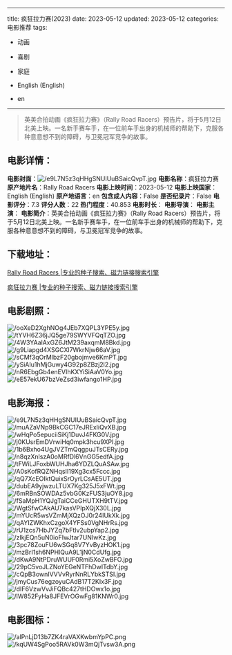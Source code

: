 
---
title: 疯狂拉力赛(2023)
date: 2023-05-12
updated: 2023-05-12
categories: 电影推荐
tags:
- 动画
- 喜剧
- 家庭

- English (English)
- en
---


> 英美合拍动画《疯狂拉力赛》（Rally Road Racers）预告片，将于5月12日北美上映。一名新手赛车手，在一位前车手出身的机械师的帮助下，克服各种意意想不到的障碍，与卫冕冠军竞争的故事。

## **电影详情**：

**电影封面**：<img src="https://image.tmdb.org/t/p/w200/e9L7N5z3qHHgSNUIUuBSaicQvpT.jpg" alt="/e9L7N5z3qHHgSNUIUuBSaicQvpT.jpg" title="/e9L7N5z3qHHgSNUIUuBSaicQvpT.jpg">
**电影名称**：疯狂拉力赛
**原产地片名**：Rally Road Racers
**电影上映时间**：2023-05-12
**电影上映国家**：English (English)
**原产地语言**：en
**包含成人内容**：False
**是否纪录片**：False
**电影评分**：7.3
**评分人数**：22
**热门程度**：40.853
**电影时长**：
**电影导演**：
**电影主演**：
**电影简介**：英美合拍动画《疯狂拉力赛》（Rally Road Racers）预告片，将于5月12日北美上映。一名新手赛车手，在一位前车手出身的机械师的帮助下，克服各种意意想不到的障碍，与卫冕冠军竞争的故事。

## **下载地址**：
[Rally Road Racers |专业的种子搜索、磁力链接搜索引擎](https://movie.amd794.com:2083/?search=Rally%20Road%20Racers&ordering=&mode=match_phrase&page_size=10&page=1)

[疯狂拉力赛 |专业的种子搜索、磁力链接搜索引擎](https://movie.amd794.com:2083/?search=%E7%96%AF%E7%8B%82%E6%8B%89%E5%8A%9B%E8%B5%9B&ordering=&mode=match_phrase&page_size=10&page=1)
 

## **电影剧照**：
<img src="https://image.tmdb.org/t/p/original/ooXeD2XghNOg4JEb7XQPL3YPE5y.jpg" alt="/ooXeD2XghNOg4JEb7XQPL3YPE5y.jpg" title="/ooXeD2XghNOg4JEb7XQPL3YPE5y.jpg"><img src="https://image.tmdb.org/t/p/original/tYVH6Z36jJQ5ge79SWYVFQqTZO.jpg" alt="/tYVH6Z36jJQ5ge79SWYVFQqTZO.jpg" title="/tYVH6Z36jJQ5ge79SWYVFQqTZO.jpg"><img src="https://image.tmdb.org/t/p/original/4W3YAalAxGZ6JtM239axqmM8Bkd.jpg" alt="/4W3YAalAxGZ6JtM239axqmM8Bkd.jpg" title="/4W3YAalAxGZ6JtM239axqmM8Bkd.jpg"><img src="https://image.tmdb.org/t/p/original/g9Liapgd4XSGCXl7WkrNjw66aV.jpg" alt="/g9Liapgd4XSGCXl7WkrNjw66aV.jpg" title="/g9Liapgd4XSGCXl7WkrNjw66aV.jpg"><img src="https://image.tmdb.org/t/p/original/sCMf3qOrMIbzF20gbojmve6KmPT.jpg" alt="/sCMf3qOrMIbzF20gbojmve6KmPT.jpg" title="/sCMf3qOrMIbzF20gbojmve6KmPT.jpg"><img src="https://image.tmdb.org/t/p/original/ySiAIu1hMjGuwy4G92p8ZBzj2l2.jpg" alt="/ySiAIu1hMjGuwy4G92p8ZBzj2l2.jpg" title="/ySiAIu1hMjGuwy4G92p8ZBzj2l2.jpg"><img src="https://image.tmdb.org/t/p/original/nR6EbgGb4enEVIhKXYiSiAaV0Yo.jpg" alt="/nR6EbgGb4enEVIhKXYiSiAaV0Yo.jpg" title="/nR6EbgGb4enEVIhKXYiSiAaV0Yo.jpg"><img src="https://image.tmdb.org/t/p/original/eE57ekU67bzVeZsd3iwfango1HP.jpg" alt="/eE57ekU67bzVeZsd3iwfango1HP.jpg" title="/eE57ekU67bzVeZsd3iwfango1HP.jpg">

## **电影海报**：
<img src="https://image.tmdb.org/t/p/original/e9L7N5z3qHHgSNUIUuBSaicQvpT.jpg" alt="/e9L7N5z3qHHgSNUIUuBSaicQvpT.jpg" title="/e9L7N5z3qHHgSNUIUuBSaicQvpT.jpg"><img src="https://image.tmdb.org/t/p/original/muAZaVNp9BkCGC17eJRExIiQvXB.jpg" alt="/muAZaVNp9BkCGC17eJRExIiQvXB.jpg" title="/muAZaVNp9BkCGC17eJRExIiQvXB.jpg"><img src="https://image.tmdb.org/t/p/original/wHqPo5epuciiSiKj1DuvJ4FKG0V.jpg" alt="/wHqPo5epuciiSiKj1DuvJ4FKG0V.jpg" title="/wHqPo5epuciiSiKj1DuvJ4FKG0V.jpg"><img src="https://image.tmdb.org/t/p/original/j0KUsrEmDVrwiHq0mpk3hcu9XPI.jpg" alt="/j0KUsrEmDVrwiHq0mpk3hcu9XPI.jpg" title="/j0KUsrEmDVrwiHq0mpk3hcu9XPI.jpg"><img src="https://image.tmdb.org/t/p/original/1b6Bxho4UgJVZTmQqgpuJTsCERy.jpg" alt="/1b6Bxho4UgJVZTmQqgpuJTsCERy.jpg" title="/1b6Bxho4UgJVZTmQqgpuJTsCERy.jpg"><img src="https://image.tmdb.org/t/p/original/n8qzXnlszA0oMRfDl6VnGG5edfA.jpg" alt="/n8qzXnlszA0oMRfDl6VnGG5edfA.jpg" title="/n8qzXnlszA0oMRfDl6VnGG5edfA.jpg"><img src="https://image.tmdb.org/t/p/original/tFWiLJFoxbWUHJha6YDZLQuASAw.jpg" alt="/tFWiLJFoxbWUHJha6YDZLQuASAw.jpg" title="/tFWiLJFoxbWUHJha6YDZLQuASAw.jpg"><img src="https://image.tmdb.org/t/p/original/A0sKofRQZNHqsII19Xg3cx5Fccc.jpg" alt="/A0sKofRQZNHqsII19Xg3cx5Fccc.jpg" title="/A0sKofRQZNHqsII19Xg3cx5Fccc.jpg"><img src="https://image.tmdb.org/t/p/original/qQ7XcEOIktQuixSrOyrLCsAE5UT.jpg" alt="/qQ7XcEOIktQuixSrOyrLCsAE5UT.jpg" title="/qQ7XcEOIktQuixSrOyrLCsAE5UT.jpg"><img src="https://image.tmdb.org/t/p/original/dubEA9yjwzuLTUX7Kg325J5xFWt.jpg" alt="/dubEA9yjwzuLTUX7Kg325J5xFWt.jpg" title="/dubEA9yjwzuLTUX7Kg325J5xFWt.jpg"><img src="https://image.tmdb.org/t/p/original/6mRBnSOWDAz5vbG0KzFUS3juOY8.jpg" alt="/6mRBnSOWDAz5vbG0KzFUS3juOY8.jpg" title="/6mRBnSOWDAz5vbG0KzFUS3juOY8.jpg"><img src="https://image.tmdb.org/t/p/original/fSaMpH1YQJgTaiCCeGHUTXH9tTV.jpg" alt="/fSaMpH1YQJgTaiCCeGHUTXH9tTV.jpg" title="/fSaMpH1YQJgTaiCCeGHUTXH9tTV.jpg"><img src="https://image.tmdb.org/t/p/original/WgtSfwCAkAU7kasVPIpXQjX30L.jpg" alt="/WgtSfwCAkAU7kasVPIpXQjX30L.jpg" title="/WgtSfwCAkAU7kasVPIpXQjX30L.jpg"><img src="https://image.tmdb.org/t/p/original/mYUcR5wsVZmMjXQzOJ0r24IUkXk.jpg" alt="/mYUcR5wsVZmMjXQzOJ0r24IUkXk.jpg" title="/mYUcR5wsVZmMjXQzOJ0r24IUkXk.jpg"><img src="https://image.tmdb.org/t/p/original/qAYIZWKhxCzgoX4YFSs0VgNHrRs.jpg" alt="/qAYIZWKhxCzgoX4YFSs0VgNHrRs.jpg" title="/qAYIZWKhxCzgoX4YFSs0VgNHrRs.jpg"><img src="https://image.tmdb.org/t/p/original/rU1zcs7HbJYZq7bFtlv2ubpYap2.jpg" alt="/rU1zcs7HbJYZq7bFtlv2ubpYap2.jpg" title="/rU1zcs7HbJYZq7bFtlv2ubpYap2.jpg"><img src="https://image.tmdb.org/t/p/original/zlkjEQn5uN0ioFIwJtar7UNIwKz.jpg" alt="/zlkjEQn5uN0ioFIwJtar7UNIwKz.jpg" title="/zlkjEQn5uN0ioFIwJtar7UNIwKz.jpg"><img src="https://image.tmdb.org/t/p/original/3pc78ZouFU6wSGq8V7YvByzHOK1.jpg" alt="/3pc78ZouFU6wSGq8V7YvByzHOK1.jpg" title="/3pc78ZouFU6wSGq8V7YvByzHOK1.jpg"><img src="https://image.tmdb.org/t/p/original/mzBrI1sh6NPHlQuA9L1jN0CdUfg.jpg" alt="/mzBrI1sh6NPHlQuA9L1jN0CdUfg.jpg" title="/mzBrI1sh6NPHlQuA9L1jN0CdUfg.jpg"><img src="https://image.tmdb.org/t/p/original/dKwA9NtPDruWUUF0Rmi5XoZwBFO.jpg" alt="/dKwA9NtPDruWUUF0Rmi5XoZwBFO.jpg" title="/dKwA9NtPDruWUUF0Rmi5XoZwBFO.jpg"><img src="https://image.tmdb.org/t/p/original/29pC5voJLZNoYEGeNTFhDwITdbY.jpg" alt="/29pC5voJLZNoYEGeNTFhDwITdbY.jpg" title="/29pC5voJLZNoYEGeNTFhDwITdbY.jpg"><img src="https://image.tmdb.org/t/p/original/cQpB3ownIVVVvRyrNnRLYbkSTSI.jpg" alt="/cQpB3ownIVVVvRyrNnRLYbkSTSI.jpg" title="/cQpB3ownIVVVvRyrNnRLYbkSTSI.jpg"><img src="https://image.tmdb.org/t/p/original/jmyCus76egzoyuCAdB17T2KIx3F.jpg" alt="/jmyCus76egzoyuCAdB17T2KIx3F.jpg" title="/jmyCus76egzoyuCAdB17T2KIx3F.jpg"><img src="https://image.tmdb.org/t/p/original/dIF6VzwVvJiFQBc427tHDOwx1o.jpg" alt="/dIF6VzwVvJiFQBc427tHDOwx1o.jpg" title="/dIF6VzwVvJiFQBc427tHDOwx1o.jpg"><img src="https://image.tmdb.org/t/p/original/lW852FyHa8JFEVrOGwFg81KNWr0.jpg" alt="/lW852FyHa8JFEVrOGwFg81KNWr0.jpg" title="/lW852FyHa8JFEVrOGwFg81KNWr0.jpg">

## **电影图标**：
<img src="https://image.tmdb.org/t/p/original/alPnLjD13b7ZK4raVAXKwbmYpPC.png" alt="/alPnLjD13b7ZK4raVAXKwbmYpPC.png" title="/alPnLjD13b7ZK4raVAXKwbmYpPC.png"><img src="https://image.tmdb.org/t/p/original/kqUW4SgPoo5RAVk0W3mQjTvsw3A.png" alt="/kqUW4SgPoo5RAVk0W3mQjTvsw3A.png" title="/kqUW4SgPoo5RAVk0W3mQjTvsw3A.png">
